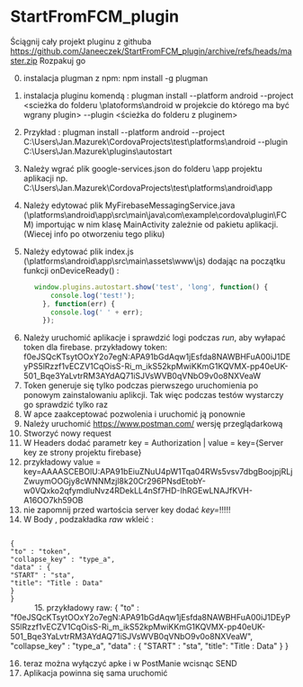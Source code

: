 # StartFromFCM_plugin
Ściągnij cały projekt pluginu z githuba https://github.com/Janeeczek/StartFromFCM_plugin/archive/refs/heads/master.zip 
Rozpakuj go


0. instalacja plugman z npm: npm install -g plugman

1. instalacja pluginu komendą : plugman install --platform android --project <scieżka do folderu \platoforms\android w projekcie do którego ma być wgrany plugin> --plugin <ścieżka do folderu z pluginem>
2. Przykład : plugman install --platform android --project C:\Users\Jan.Mazurek\CordovaProjects\test\platforms\android --plugin C:\Users\Jan.Mazurek\plugins\autostart

3. Należy wgrać plik google-services.json do folderu \app projektu aplikacji np. C:\Users\Jan.Mazurek\CordovaProjects\test\platforms\android\app
4. Należy edytować plik MyFirebaseMessagingService.java (\platforms\android\app\src\main\java\com\example\cordova\plugin\FCM) importując w nim klasę MainActivity zależnie od pakietu aplikacji. (Wiecej info po otworzeniu tego pliku)
5. Należy edytować plik index.js (\platforms\android\app\src\main\assets\www\js) dodając na początku funkcji onDeviceReady() : 
```javascript
      window.plugins.autostart.show('test', 'long', function() {
          console.log('test!');
        }, function(err) {
          console.log(' ' + err);
        });
```

6. Należy uruchomić aplikacje i sprawdzić logi podczas *run*, aby wyłapać token dla firebase. przykładowy token: f0eJSQcKTsytOOxY2o7egN:APA91bGdAqw1jEsfda8NAWBHFuA00iJ1DEyPS5lRzzf1vECZV1CqOisS-Ri_m_ikS52kpMwiKKmG1KQVMX-pp40eUK-501_Bqe3YaLvtrRM3AYdAQ71iSJVsWVB0qVNbO9v0o8NXVeaW
7. Token generuje się tylko podczas pierwszego uruchomienia po ponowym zainstalowaniu aplikcji. Tak więc podczas testów wystarczy go sprawdzić tylko raz
8. W apce zaakceptować pozwolenia i uruchomić ją ponownie
9. Należy uruchomić https://www.postman.com/ wersję przeglądarkową
10. Stworzyć nowy request
11. W Headers dodać parametr key = Authorization | value = key={Server key ze strony projektu firebase}
12. przykładowy value = key=AAAASCEBOlU:APA91bEiuZNuU4pW1Tqa04RWs5vsv7dbgBoojpjRLjZwuymOOGjy8cWNNMzjl8k20Cr296PNsdEtobY-w0VQxko2qfymdluNvz4RDekLL4nSf7HD-IhRGEwLNAJfKVH-A16OO7kh59OB
13.  nie zapomnij przed wartościa server key dodać *key=*!!!!!
14. W Body , podzakładka *raw* wkleić :
<code>
{
"to" : "token",
"collapse_key" : "type_a",
"data" : {
"START" : "sta",
"title": "Title : Data"
}
}
      </code>
15. przykładowy raw:
{
"to" : "f0eJSQcKTsytOOxY2o7egN:APA91bGdAqw1jEsfda8NAWBHFuA00iJ1DEyPS5lRzzf1vECZV1CqOisS-Ri_m_ikS52kpMwiKKmG1KQVMX-pp40eUK-501_Bqe3YaLvtrRM3AYdAQ71iSJVsWVB0qVNbO9v0o8NXVeaW",
"collapse_key" : "type_a",
"data" : {
"START" : "sta",
"title": "Title : Data"
}
}




16. teraz można wyłączyć apke i w PostManie wcisnąc SEND
17. Aplikacja powinna się sama uruchomić
